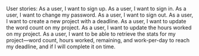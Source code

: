 User stories:
As a user, I want to sign up.
As a user, I want to sign in.
As a user, I want to change my password.
As a user, I want to sign out.
As a user, I want to create a new project with a deadline.
As a user, I want to update the word count on my project.
As a user, I want to update the hours worked on my project.
As a user, I want to be able to retrieve the stats for my project—word count, hours worked, remaining, and work-per-day to reach my deadline, and if I will complete it on time.

